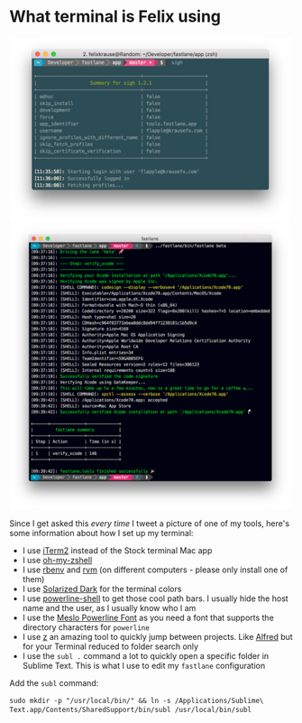 # What terminal is Felix using

<img src="ScreenshotNew.png" width="500">
<img src="Screenshot.png" width="500">

Since I get asked this *every time* I tweet a picture of one of my tools, here's some information about how I set up my terminal:

- I use [iTerm2](https://www.iterm2.com/) instead of the Stock terminal Mac app
- I use [oh-my-zshell](https://github.com/robbyrussell/oh-my-zsh)
- I use [rbenv](https://github.com/rbenv/rbenv) and [rvm](https://rvm.io/) (on different computers - please only install one of them)
- I use [Solarized Dark](http://ethanschoonover.com/solarized) for the terminal colors
- I use [powerline-shell](https://github.com/milkbikis/powerline-shell) to get those cool path bars. I usually hide the host name and the user, as I usually know who I am
- I use the [Meslo Powerline Font](https://github.com/powerline/fonts/blob/master/Meslo/Meslo%20LG%20M%20DZ%20Regular%20for%20Powerline.otf) as you need a font that supports the directory characters for `powerline`
- I use [z](https://github.com/rupa/z) an amazing tool to quickly jump between projects. Like [Alfred](https://www.alfredapp.com/) but for your Terminal reduced to folder search only
- I use the `subl .` command a lot to quickly open a specific folder in Sublime Text. This is what I use to edit my `fastlane` configuration

Add the `subl` command:

```
sudo mkdir -p "/usr/local/bin/" && ln -s /Applications/Sublime\ Text.app/Contents/SharedSupport/bin/subl /usr/local/bin/subl
```
